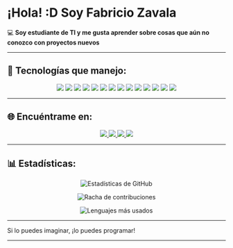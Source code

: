 # ¡Hola! :D Soy Fabricio Zavala

💻 **Soy estudiante de TI y me gusta aprender sobre cosas que aún no conozco con proyectos nuevos**  

---

## 🚀 Tecnologías que manejo:
<p align="center">
  <img src="https://img.shields.io/badge/TypeScript-007ACC?style=for-the-badge&logo=typescript&logoColor=white" />
  <img src="https://img.shields.io/badge/JavaScript-F7DF1E?style=for-the-badge&logo=javascript&logoColor=black" />
  <img src="https://img.shields.io/badge/Java-ED8B00?style=for-the-badge&logo=java&logoColor=white" />
  <img src="https://img.shields.io/badge/Python-3776AB?style=for-the-badge&logo=python&logoColor=white" />
  <img src="https://img.shields.io/badge/PHP-777BB4?style=for-the-badge&logo=php&logoColor=white" />
  <img src="https://img.shields.io/badge/Angular-DD0031?style=for-the-badge&logo=angular&logoColor=white" />
  <img src="https://img.shields.io/badge/React-61DAFB?style=for-the-badge&logo=react&logoColor=black" />
  <img src="https://img.shields.io/badge/Node.js-339933?style=for-the-badge&logo=nodedotjs&logoColor=white" />
  <img src="https://img.shields.io/badge/Docker-2496ED?style=for-the-badge&logo=docker&logoColor=white" />
  <img src="https://img.shields.io/badge/MySQL-4479A1?style=for-the-badge&logo=mysql&logoColor=white" />
  <img src="https://img.shields.io/badge/SQLServer-CC2927?style=for-the-badge&logo=microsoft-sql-server&logoColor=white" />
  <img src="https://img.shields.io/badge/MariaDB-003545?style=for-the-badge&logo=mariadb&logoColor=white" />
  <img src="https://img.shields.io/badge/PostgreSQL-336791?style=for-the-badge&logo=postgresql&logoColor=white" />
  <img src="https://img.shields.io/badge/MongoDB-47A248?style=for-the-badge&logo=mongodb&logoColor=white" />
</p>

---

## 🌐 Encuéntrame en:
<p align="center">
  <a href="https://github.com/Fabricioz01" target="_blank">
    <img src="https://img.shields.io/badge/GitHub-100000?style=for-the-badge&logo=github&logoColor=white" />
  </a>
  <a href="https://www.linkedin.com/in/fabricio-josu%C3%A9-zavala-reyes-42498a270/" target="_blank">
    <img src="https://img.shields.io/badge/LinkedIn-0077B5?style=for-the-badge&logo=linkedin&logoColor=white" />
  </a>
  <a href="mailto:fabriciozavala13@gmail.com" target="_blank">
    <img src="https://img.shields.io/badge/Correo-D14836?style=for-the-badge&logo=gmail&logoColor=white" />
  </a>
  <a href="https://www.instagram.com/fabriciooooo.0/" target="_blank">
    <img src="https://img.shields.io/badge/Instagram-E4405F?style=for-the-badge&logo=instagram&logoColor=white" />
  </a>
</p>


---

## 📊 Estadísticas:
<p align="center">
  <img src="https://github-readme-stats.vercel.app/api?username=Fabricioz01&show_icons=true&theme=radical" alt="Estadísticas de GitHub" />
</p>

<p align="center">
  <img src="https://github-readme-streak-stats.herokuapp.com/?user=Fabricioz01&theme=radical" alt="Racha de contribuciones" />
</p>

<p align="center">
  <img src="https://github-readme-stats.vercel.app/api/top-langs/?username=Fabricioz01&layout=compact&theme=radical" alt="Lenguajes más usados" />
</p>

---
Si lo puedes imaginar, ¡lo puedes programar!

---



